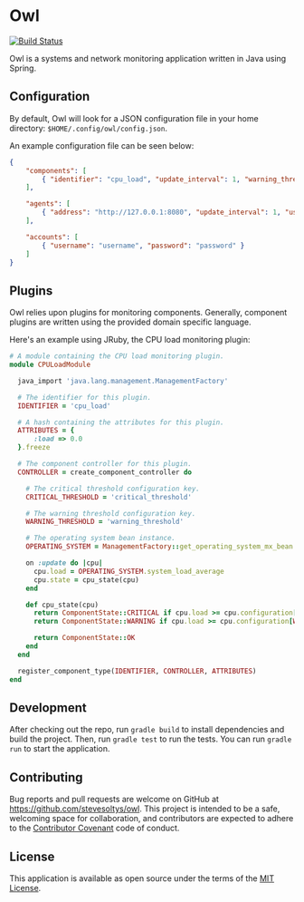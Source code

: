# Owl
[![Build Status](https://travis-ci.org/stevesoltys/owl.svg?branch=master)](https://travis-ci.org/stevesoltys/owl)  

Owl is a systems and network monitoring application written in Java using Spring.

## Configuration
By default, Owl will look for a JSON configuration file in your home directory: ```$HOME/.config/owl/config.json```.

An example configuration file can be seen below:

```json
{
    "components": [
        { "identifier": "cpu_load", "update_interval": 1, "warning_threshold": 4.0, "critical_threshold": 5.0 }
    ],

    "agents": [
        { "address": "http://127.0.0.1:8080", "update_interval": 1, "username": "username", "password": "password" }
    ],

    "accounts": [
        { "username": "username", "password": "password" }
    ]
}

```

## Plugins
Owl relies upon plugins for monitoring components. Generally, component plugins are written using the provided domain
specific language.

Here's an example using JRuby, the CPU load monitoring plugin:

```ruby
# A module containing the CPU load monitoring plugin.
module CPULoadModule

  java_import 'java.lang.management.ManagementFactory'

  # The identifier for this plugin.
  IDENTIFIER = 'cpu_load'

  # A hash containing the attributes for this plugin.
  ATTRIBUTES = {
      :load => 0.0
  }.freeze

  # The component controller for this plugin.
  CONTROLLER = create_component_controller do

    # The critical threshold configuration key.
    CRITICAL_THRESHOLD = 'critical_threshold'

    # The warning threshold configuration key.
    WARNING_THRESHOLD = 'warning_threshold'

    # The operating system bean instance.
    OPERATING_SYSTEM = ManagementFactory::get_operating_system_mx_bean

    on :update do |cpu|
      cpu.load = OPERATING_SYSTEM.system_load_average
      cpu.state = cpu_state(cpu)
    end

    def cpu_state(cpu)
      return ComponentState::CRITICAL if cpu.load >= cpu.configuration[CRITICAL_THRESHOLD]
      return ComponentState::WARNING if cpu.load >= cpu.configuration[WARNING_THRESHOLD]

      return ComponentState::OK
    end
  end

  register_component_type(IDENTIFIER, CONTROLLER, ATTRIBUTES)
end
```

## Development
After checking out the repo, run `gradle build` to install dependencies and build the project. Then, run `gradle test`
to run the tests. You can run `gradle run` to start the application.

## Contributing
Bug reports and pull requests are welcome on GitHub at https://github.com/stevesoltys/owl. This project is intended to
be a safe, welcoming space for collaboration, and contributors are expected to adhere to the
[Contributor Covenant](http://contributor-covenant.org) code of conduct.

## License
This application is available as open source under the terms of the [MIT License](http://opensource.org/licenses/MIT).
